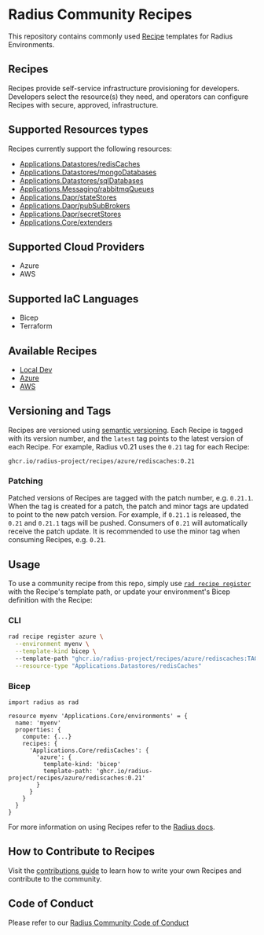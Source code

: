 # Radius Community Recipes

This repository contains commonly used [Recipe](https://docs.radapp.io/recipes) templates for Radius Environments.

## Recipes

Recipes provide self-service infrastructure provisioning for developers. Developers select the resource(s) they need, and operators can configure Recipes with secure, approved, infrastructure.

## Supported Resources types

Recipes currently support the following resources:

  - [Applications.Datastores/redisCaches](https://docs.radapp.io/reference/resource-schema/cache/redis/)
  - [Applications.Datastores/mongoDatabases](https://docs.radapp.io/reference/resource-schema/databases/mongodb/)
  - [Applications.Datastores/sqlDatabases](https://docs.radapp.io/reference/resource-schema/databases/microsoft-sql/)
  - [Applications.Messaging/rabbitmqQueues](https://docs.radapp.io/reference/resource-schema/messaging/rabbitmq/)
  - [Applications.Dapr/stateStores](https://docs.radapp.io/reference/resource-schema/dapr-schema/statestore/)
  - [Applications.Dapr/pubSubBrokers](https://docs.radapp.io/reference/resource-schema/dapr-schema/pubsub/)
  - [Applications.Dapr/secretStores](https://docs.radapp.io/reference/resource-schema/dapr-schema/secretstore/)
  - [Applications.Core/extenders](https://docs.radapp.io/reference/resource-schema/core-schema/extender/)

## Supported Cloud Providers

  - Azure
  - AWS

## Supported IaC Languages

  - Bicep
  - Terraform

## Available Recipes

  - [Local Dev](/local-dev)
  - [Azure](/azure)
  - [AWS](/aws) 

## Versioning and Tags

Recipes are versioned using [semantic versioning](https://semver.org/). Each Recipe is tagged with its version number, and the `latest` tag points to the latest version of each Recipe. For example, Radius v0.21 uses the `0.21` tag for each Recipe:

```
ghcr.io/radius-project/recipes/azure/rediscaches:0.21
```

### Patching

Patched versions of Recipes are tagged with the patch number, e.g. `0.21.1`. When the tag is created for a patch, the patch and minor tags are updated to point to the new patch version. For example, if `0.21.1` is released, the `0.21` and `0.21.1` tags will be pushed. Consumers of `0.21` will automatically receive the patch update. It is recommended to use the minor tag when consuming Recipes, e.g. `0.21`.

## Usage

To use a community recipe from this repo, simply use [`rad recipe register`](https://docs.radapp.io/reference/cli/rad_recipe_register) with the Recipe's template path, or update your environment's Bicep definition with the Recipe:

### CLI

```bash
rad recipe register azure \
  --environment myenv \
  --template-kind bicep \ 
  --template-path "ghcr.io/radius-project/recipes/azure/rediscaches:TAG" \
  --resource-type "Applications.Datastores/redisCaches"
```

### Bicep

```bicep
import radius as rad

resource myenv 'Applications.Core/environments' = {
  name: 'myenv'
  properties: {
    compute: {...}
    recipes: {
      'Applications.Core/redisCaches': {
        'azure': {
          template-kind: 'bicep'
          template-path: 'ghcr.io/radius-project/recipes/azure/rediscaches:0.21'
        }
      }
    }
  }
}
```

For more information on using Recipes refer to the [Radius docs](https://docs.radapp.io/guides/recipes/overview/).

## How to Contribute to Recipes

Visit the [contributions guide](CONTRIBUTING.md) to learn how to write your own Recipes and contribute to the community.

## Code of Conduct

Please refer to our [Radius Community Code of Conduct](https://github.com/radius-project/radius/blob/main/CODE_OF_CONDUCT.md)
